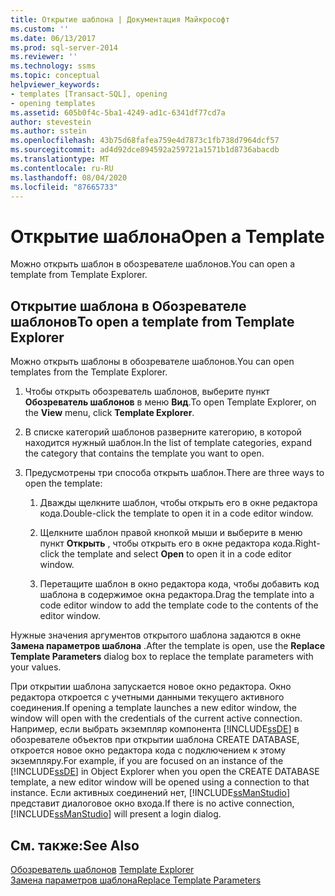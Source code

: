 ```yaml
---
title: Открытие шаблона | Документация Майкрософт
ms.custom: ''
ms.date: 06/13/2017
ms.prod: sql-server-2014
ms.reviewer: ''
ms.technology: ssms
ms.topic: conceptual
helpviewer_keywords:
- templates [Transact-SQL], opening
- opening templates
ms.assetid: 605b0f4c-5ba1-4249-ad1c-6341df77cd7a
author: stevestein
ms.author: sstein
ms.openlocfilehash: 43b75d68fafea759e4d7873c1fb738d7964dcf57
ms.sourcegitcommit: ad4d92dce894592a259721a1571b1d8736abacdb
ms.translationtype: MT
ms.contentlocale: ru-RU
ms.lasthandoff: 08/04/2020
ms.locfileid: "87665733"
---
```

# <a name="open-a-template"></a><span data-ttu-id="76107-102">Открытие шаблона</span><span class="sxs-lookup"><span data-stu-id="76107-102">Open a Template</span></span>
  <span data-ttu-id="76107-103">Можно открыть шаблон в обозревателе шаблонов.</span><span class="sxs-lookup"><span data-stu-id="76107-103">You can open a template from Template Explorer.</span></span>  
  
## <a name="to-open-a-template-from-template-explorer"></a><span data-ttu-id="76107-104">Открытие шаблона в Обозревателе шаблонов</span><span class="sxs-lookup"><span data-stu-id="76107-104">To open a template from Template Explorer</span></span>  
 <span data-ttu-id="76107-105">Можно открыть шаблоны в обозревателе шаблонов.</span><span class="sxs-lookup"><span data-stu-id="76107-105">You can open templates from the Template Explorer.</span></span>  
  
1.  <span data-ttu-id="76107-106">Чтобы открыть обозреватель шаблонов, выберите пункт **Обозреватель шаблонов** в меню **Вид**.</span><span class="sxs-lookup"><span data-stu-id="76107-106">To open Template Explorer, on the **View** menu, click **Template Explorer**.</span></span>  
  
2.  <span data-ttu-id="76107-107">В списке категорий шаблонов разверните категорию, в которой находится нужный шаблон.</span><span class="sxs-lookup"><span data-stu-id="76107-107">In the list of template categories, expand the category that contains the template you want to open.</span></span>  
  
3.  <span data-ttu-id="76107-108">Предусмотрены три способа открыть шаблон.</span><span class="sxs-lookup"><span data-stu-id="76107-108">There are three ways to open the template:</span></span>  
  
    1.  <span data-ttu-id="76107-109">Дважды щелкните шаблон, чтобы открыть его в окне редактора кода.</span><span class="sxs-lookup"><span data-stu-id="76107-109">Double-click the template to open it in a code editor window.</span></span>  
  
    2.  <span data-ttu-id="76107-110">Щелкните шаблон правой кнопкой мыши и выберите в меню пункт **Открыть** , чтобы открыть его в окне редактора кода.</span><span class="sxs-lookup"><span data-stu-id="76107-110">Right-click the template and select **Open** to open it in a code editor window.</span></span>  
  
    3.  <span data-ttu-id="76107-111">Перетащите шаблон в окно редактора кода, чтобы добавить код шаблона в содержимое окна редактора.</span><span class="sxs-lookup"><span data-stu-id="76107-111">Drag the template into a code editor window to add the template code to the contents of the editor window.</span></span>  
  
 <span data-ttu-id="76107-112">Нужные значения аргументов открытого шаблона задаются в окне **Замена параметров шаблона** .</span><span class="sxs-lookup"><span data-stu-id="76107-112">After the template is open, use the **Replace Template Parameters** dialog box to replace the template parameters with your values.</span></span>  
  
 <span data-ttu-id="76107-113">При открытии шаблона запускается новое окно редактора. Окно редактора откроется с учетными данными текущего активного соединения.</span><span class="sxs-lookup"><span data-stu-id="76107-113">If opening a template launches a new editor window, the window will open with the credentials of the current active connection.</span></span> <span data-ttu-id="76107-114">Например, если выбрать экземпляр компонента [!INCLUDE[ssDE](../../includes/ssde-md.md)] в обозревателе объектов при открытии шаблона CREATE DATABASE, откроется новое окно редактора кода с подключением к этому экземпляру.</span><span class="sxs-lookup"><span data-stu-id="76107-114">For example, if you are focused on an instance of the [!INCLUDE[ssDE](../../includes/ssde-md.md)] in Object Explorer when you open the CREATE DATABASE template, a new editor window will be opened using a connection to that instance.</span></span> <span data-ttu-id="76107-115">Если активных соединений нет, [!INCLUDE[ssManStudio](../../includes/ssmanstudio-md.md)] представит диалоговое окно входа.</span><span class="sxs-lookup"><span data-stu-id="76107-115">If there is no active connection, [!INCLUDE[ssManStudio](../../includes/ssmanstudio-md.md)] will present a login dialog.</span></span>  
  
## <a name="see-also"></a><span data-ttu-id="76107-116">См. также:</span><span class="sxs-lookup"><span data-stu-id="76107-116">See Also</span></span>  
 <span data-ttu-id="76107-117">[Обозреватель шаблонов](template-explorer.md) </span><span class="sxs-lookup"><span data-stu-id="76107-117">[Template Explorer](template-explorer.md) </span></span>  
 [<span data-ttu-id="76107-118">Замена параметров шаблона</span><span class="sxs-lookup"><span data-stu-id="76107-118">Replace Template Parameters</span></span>](replace-template-parameters.md)  
  
  
